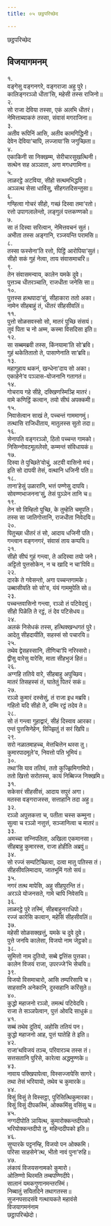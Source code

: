 ```yaml
---
title: ०५ छट्ठपरिच्छेद

---
```

छट्ठपरिच्छेद  


## विजयागमनम्

१.  
वङ्गेसु वङ्गनगरे, वङ्गराजा अहु पुरे।  
कालिङ्गरञ्‍ञो धीता’सि, महेसी तस्स राजिनो॥  
२.  
सो राजा देविया तस्सा, एकं अलभि धीतरं।  
नेमित्ताब्याकरुं तस्सा, संवासं मगराजिना॥  
३.  
अतीव रूपिनिं आसि, अतीव कामगिद्धिनी।  
देवेन देविया’चापि, लज्‍जाया’सि जगुच्छिता॥  
४.  
एकाकिनी सा निक्खम्म, सेरीचारसुखत्थिनी।  
सत्थेन सह अञ्‍ञाता, अगा मगधगामिना॥  
५.  
लाळरट्ठे अटविया, सीहो सत्थमभिद्धवि।  
अञ्‍ञत्थ सेसा धाविंसु, सीहगतदिसन्तुसा॥  
६.  
गण्हित्वा गोचरं सीहो, गच्छं दिस्वा तमा’रतो।  
रत्तो उपागलालेन्तो, लङ्गुलं पत्तकण्णको॥  
७.  
सा तं दिस्वा सरित्वान, नेमित्तवचनं सुतं।  
अभीता तस्स अङ्गानि, रञ्‍जयन्ति परामसि॥  
८.  
तस्सा फस्सेना’ति रत्तो, पिट्ठिं आरोपिया’सुतं।  
सीहो सकं गुहं नेत्वा, ताय संवासमाचरि॥  
९.  
तेन संवासमन्वाय, कालेन यमके दुवे।  
पुत्तञ्‍च धीतरञ्‍चाति, राजधीता जनेसि सा॥  
१०.  
पुत्तस्स हत्थपादा’सुं, सीहाकारा ततो अका।  
नामेन सीहबाहुं तं, धीतरं सीहसीवलिं॥  
११.  
पुत्तो सोळसवस्सो सो, मातरं पुच्छि संसयं।  
तुवं पिता च नो अम्म, कस्मा विसदिसा इति॥  
१२.  
सा सब्बमब्रवी तस्स, किंनयामा’ति सो’ब्रवि।  
गुहं थकेतितातो ते, पासाणेनाति सा’ब्रवि॥  
१३.  
महागुहाय थकनं, खन्धेना’दाय सो अका।  
एकाहेने’व पञ्‍ञास-योजनानि गतागतं॥  
१४.  
गोचराय गहे सीहे, दक्खिणस्मिञ्हि मातरं।  
वामे कणिट्ठिं कत्वान, तयो सीघं अपक्‍कमी॥  
१५.  
निवासेत्वान साखं ते, पच्‍चन्तं गाममागमुं।  
तत्थासि राजिधीताय, मातुलस्स सुतो तदा॥  
१६.  
सेनापति वङ्गरञ्‍ञो, ठितो पच्‍चन्त गामको।  
निसिन्‍नोवटमूललेसो, कम्मन्तं संविधायकं॥  
१७.  
दिस्वा ते पुच्छिते’वोचुं, अटवी वासिनो मयं।  
इति सो दापयी तेसं, वत्थानि धजिनी पति॥  
१८.  
ताना’हेसुं उळारानि, भत्तं पण्णेसु दापयि।  
सोवण्णभाजनना’सुं, तेसं पुञ्‍ञेन तानि च॥  
१९.  
तेन सो विम्हितो पुच्छि, के तुम्हेति चमूपति।  
तस्स सा जातिगोत्तानि, राजधीता निवेदयि॥  
२०.  
पितुच्छा धीतरं तं सो, आदाय धजिनी पति।  
गन्त्वान वङ्गनगरं, संवासं ताय कप्पयि॥  
२१.  
सीहो सीघं गुहं गन्त्वा, ते अदिस्वा तयो जने।  
अट्टितो पुत्तसोकेन, न च खादि न चा’पिवि॥  
२२.  
दारके ते गवेसन्तो, अगा पच्‍चन्तगामके।  
उब्बासीयति सो सो’व, यंयं गाममुपेति सो॥  
२३.  
पच्‍चन्तवासिनो गन्त्वा, रञ्‍ञो तं पटिवेदयुं।  
सीहो पिळेति ते रट्ठं, तं देव पटिसेधय॥  
२४.  
अलकं निसेधकं तस्स, हत्थिक्खन्धगतं पुरे।  
आदेतु सीहदायीति, सहस्सं सो पचारयि॥  
२५.  
तथेव द्वेसहस्सानि, तीणिचा’पि नरिस्सरो।  
द्वीसु वारेसु वारेसि, माता सीहभुजं हितं॥  
२६.  
अग्गहि ततिये वारे, सीहबाहु अपुच्छिय।  
मातरं तिसहस्सं तं, घातेतुं पितरं सकं॥  
२७.  
रञ्‍ञो कुमारं दस्सेसुं, तं राजा इध मब्रवि।  
गहितो यदि सीहो ते, दम्मि रट्ठं तदेव ते॥  
२८.  
सो तं गन्त्वा गुहाद्वारं, सीहं दिस्वाव आरका।  
एन्तं पुत्तसिनेहेन, विज्झितुं तं सरं खिपि॥  
२९.  
सरो नळातमाहच्‍च, मेत्तचित्तेन थस्स तु।  
कुमारपादमूले’व, निवत्तो पति भूमियं॥  
३०.  
तथा’सि याव ततियं, ततो कुज्झिमिगामिपो।  
ततो खित्तो सरोतस्स, कायं निब्बिज्‍ज निक्खमि॥  
३१.  
सकेसरं सीहसीसं, आदाय सपुरं अगा।  
मतस्स वङ्गराजस्स, सत्ताहानि तदा अहु॥  
३२.  
रञ्‍ञो अपुत्तकत्ता च, पतीता चस्स कम्मुना।  
सुत्वा च रञ्‍ञो नत्तुत्तं, सञ्‍जानित्वा च मातरं॥  
३३.  
अमच्‍चा सन्‍निपतिता, अखिला एकमानसा।  
सीहबाहु कुमारस्स, राजा होहीति अब्रवुं॥  
३४.  
सो रज्‍जं सम्पटिच्छित्वा, दत्वा मातु पतिस्स तं।  
सीहसीवलिमादाय, जातभूमिं गतो सयं॥  
३५.  
नगरं तत्थ मापेसि, अहु सीहपुरन्ति तं।  
अरञ्‍ञे योजनसते, गामे चापि निवेसयि॥  
३६.  
लाळरट्ठे पुरे तस्मिं, सीहबाहुनराधिपो।  
रज्‍जं कारेसि कत्वान, महेसिं सीहसीवलिं॥  
३७.  
महेसी सोळसक्खत्तुं, यमके च दुवे दुवे।  
पुत्ते जनयि कालेसा, विजयो नाम जेट्ठको॥  
३८.  
सुमित्तो नाम दुतियो, सब्बे द्वत्तिंस पुत्तका।  
कालेन विजयं राजा, उपरज्‍जे’भि सेचयि॥  
३९.  
विजयो विसमाचारो, आसि तम्परिसापि च।  
साहसानि अनेकानि, दुस्सहानि करिंसुते॥  
४०.  
कुद्धो महाजनो रञ्‍ञो, तमत्थं पटिवेदयि।  
राजा ते सञ्‍ञपेत्वान, पुत्तं ओवदि साधुकं॥  
४१.  
सब्बं तथेव दुतियं, अहोसि ततियं पन।  
कुद्धो महाजनो आह, पुत्तं घातेहि ते इति॥  
४२.  
राजा’थविजयं तञ्‍च, परिवारञ्‍च तस्स तं।  
सत्तसतानि पुरिसे, कारेत्वा अद्धमुण्णके॥  
४३.  
नावाय पक्खिपापेत्वा, विस्सज्‍जापेसि सागरे।  
तथा तेसं भरियायो, तथेव च कुमारके॥  
४४.  
विसुं विसुं ते विस्सट्ठा, पुरिसित्थिकुमारका।  
विसुं विसुं दीपकस्मिं, ओक्‍कमिंसु वसिंसु च॥  
४५.  
नग्गदीपोति ञायित्थ, कुमारोक्‍कन्तदीपको।  
भरियोक्‍कन्तदीपो तु, महिन्ददीपको इति॥  
४६.  
सुप्पारके पट्टनम्हि, विजयो पन ओक्‍कमि।  
परिसा साहसेने’त्थ, भीतो नावं पुना’रुहि॥  
४७.  
लंकायं विजयसनामको कुमारो।  
ओतिण्णो थिरमति तम्बपण्णिदीपे।  
सालानं यमकगुणानमन्तरस्मिं।  
निब्बातुं सयितदिने तथागतस्स॥  
सुजनपसादसंवे गत्थायकते महावंसे  
विजयागमनंनाम  
छट्ठापरिच्छेदो।  